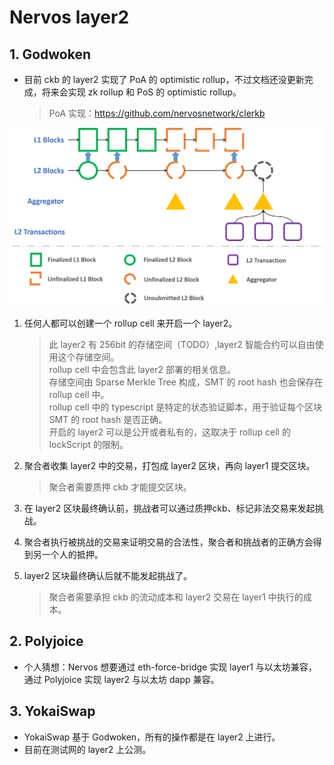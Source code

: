 # Nervos layer2

## 1. Godwoken

- 目前 ckb 的 layer2 实现了 PoA 的 optimistic rollup，不过文档还没更新完成，将来会实现 zk rollup 和 PoS 的 optimistic rollup。

	> PoA 实现：<https://github.com/nervosnetwork/clerkb>

![layer2](../images/nervos_layer2.png)

1. 任何人都可以创建一个 rollup cell 来开启一个 layer2。

	> 此 layer2 有 256bit 的存储空间（TODO）,layer2 智能合约可以自由使用这个存储空间。  
	> rollup cell 中会包含此 layer2 部署的相关信息。  
	> 存储空间由 Sparse Merkle Tree 构成，SMT 的 root hash 也会保存在 rollup cell 中。  
	> rollup cell 中的 typescript 是特定的状态验证脚本，用于验证每个区块 SMT 的 root hash 是否正确。  
	> 开启的 layer2 可以是公开或者私有的，这取决于 rollup cell 的 lockScript 的限制。

2. 聚合者收集 layer2 中的交易，打包成 layer2 区块，再向 layer1 提交区块。

	> 聚合者需要质押 ckb 才能提交区块。

3. 在 layer2 区块最终确认前，挑战者可以通过质押ckb、标记非法交易来发起挑战。

4. 聚合者执行被挑战的交易来证明交易的合法性，聚合者和挑战者的正确方会得到另一个人的抵押。

5. layer2 区块最终确认后就不能发起挑战了。
	
	> 聚合者需要承担 ckb 的流动成本和 layer2 交易在 layer1 中执行的成本。

## 2. Polyjoice

- 个人猜想：Nervos 想要通过 eth-force-bridge 实现 layer1 与以太坊兼容，通过 Polyjoice 实现 layer2 与以太坊 dapp 兼容。

## 3. YokaiSwap

- YokaiSwap 基于 Godwoken，所有的操作都是在 layer2 上进行。
- 目前在测试网的 layer2 上公测。
